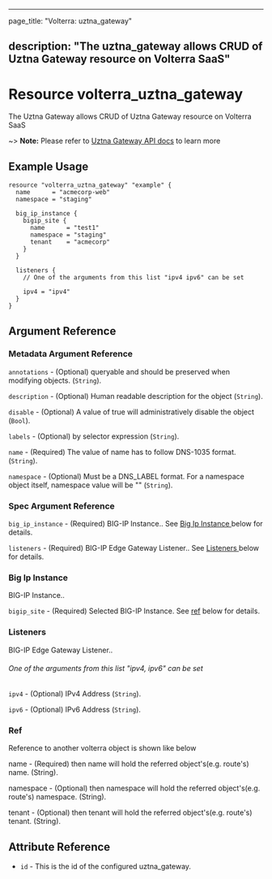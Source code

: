 ---

page_title: "Volterra: uztna_gateway"

description: "The uztna_gateway allows CRUD of Uztna Gateway resource on Volterra SaaS"
---------------------------------------------------------------------------------------

Resource volterra_uztna_gateway
===============================

The Uztna Gateway allows CRUD of Uztna Gateway resource on Volterra SaaS

~> **Note:** Please refer to [Uztna Gateway API docs](https://docs.cloud.f5.com/docs-v2/api/uztna-gateway) to learn more

Example Usage
-------------

```hcl
resource "volterra_uztna_gateway" "example" {
  name      = "acmecorp-web"
  namespace = "staging"

  big_ip_instance {
    bigip_site {
      name      = "test1"
      namespace = "staging"
      tenant    = "acmecorp"
    }
  }

  listeners {
    // One of the arguments from this list "ipv4 ipv6" can be set

    ipv4 = "ipv4"
  }
}

```

Argument Reference
------------------

### Metadata Argument Reference

`annotations` - (Optional) queryable and should be preserved when modifying objects. (`String`).

`description` - (Optional) Human readable description for the object (`String`).

`disable` - (Optional) A value of true will administratively disable the object (`Bool`).

`labels` - (Optional) by selector expression (`String`).

`name` - (Required) The value of name has to follow DNS-1035 format. (`String`).

`namespace` - (Optional) Must be a DNS_LABEL format. For a namespace object itself, namespace value will be "" (`String`).

### Spec Argument Reference

`big_ip_instance` - (Required) BIG-IP Instance.. See [Big Ip Instance ](#big-ip-instance) below for details.

`listeners` - (Required) BIG-IP Edge Gateway Listener.. See [Listeners ](#listeners) below for details.

### Big Ip Instance

BIG-IP Instance..

`bigip_site` - (Required) Selected BIG-IP Instance. See [ref](#ref) below for details.

### Listeners

BIG-IP Edge Gateway Listener..

###### One of the arguments from this list "ipv4, ipv6" can be set

`ipv4` - (Optional) IPv4 Address (`String`).

`ipv6` - (Optional) IPv6 Address (`String`).

### Ref

Reference to another volterra object is shown like below

name - (Required) then name will hold the referred object's(e.g. route's) name. (String).

namespace - (Optional) then namespace will hold the referred object's(e.g. route's) namespace. (String).

tenant - (Optional) then tenant will hold the referred object's(e.g. route's) tenant. (String).

Attribute Reference
-------------------

-	`id` - This is the id of the configured uztna_gateway.

